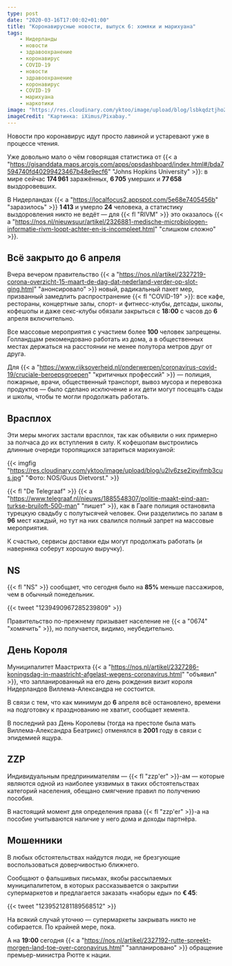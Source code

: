 ```yaml
---
type: post
date: "2020-03-16T17:00:02+01:00"
title: "Коронавирусные новости, выпуск 6: хомяки и марихуана"
tags:
    - Нидерланды
    - новости
    - здравоохранение
    - коронавирус
    - COVID-19
    - новости
    - здравоохранение
    - коронавирус
    - COVID-19
    - марихуана
    - наркотики
image: "https://res.cloudinary.com/yktoo/image/upload/blog/lsbkqdztjho2ufdttm19.jpg"
imageCredit: "Картинка: iXimus/Pixabay."
---
```


Новости про коронавирус идут просто лавиной и устаревают уже в процессе чтения.

Уже довольно мало о чём говорящая статистика от {{< a "https://gisanddata.maps.arcgis.com/apps/opsdashboard/index.html#/bda7594740fd40299423467b48e9ecf6" "Johns Hopkins University" >}}: в мире сейчас **174 961** заражённых, **6 705** умерших и **77 658** выздоровевших.

В Нидерландах {{< a "https://localfocus2.appspot.com/5e68e7405456b" "заразилось" >}} **1 413** и умерло **24** человека, а статистику выздоровления никто не ведёт — для {{< fl "RIVM" >}} это оказалось {{< a "https://nos.nl/nieuwsuur/artikel/2326881-medische-microbiologen-informatie-rivm-loopt-achter-en-is-incompleet.html" "слишком сложно" >}}.

<!--more-->

## Всё закрыто до 6 апреля

Вчера вечером правительство {{< a "https://nos.nl/artikel/2327219-corona-overzicht-15-maart-de-dag-dat-nederland-verder-op-slot-ging.html" "анонсировало" >}} новый, радикальный пакет мер, призванный замедлить распространение {{< fl "COVID-19" >}}: все кафе, рестораны, концертные залы, спорт- и фитнесс-клубы, детсады, школы, кофешопы и даже секс-клубы обязали закрыться c **18:00** с часов до **6** апреля включительно.

Все массовые мероприятия с участием более **100** человек запрещены. Голландцам рекомендовано работать из дома, а в общественных местах держаться на расстоянии не менее полутора метров друг от друга.

Для {{< a "https://www.rijksoverheid.nl/onderwerpen/coronavirus-covid-19/cruciale-beroepsgroepen" "критичных профессий" >}} — полиция, пожарные, врачи, общественный транспорт, вывоз мусора и перевозка продуктов — было сделано исключение и их дети могут посещать сады и школы, чтобы те могли продолжать работать.

## Врасплох

Эти меры многих застали врасплох, так как объявили о них примерно за полчаса до их вступления в силу. К кофешопам выстроились длинные очереди торопящихся затариться марихуаной:

{{< imgfig "https://res.cloudinary.com/yktoo/image/upload/blog/u2lv6zse2ipyifmb3cus.jpg" "Фото: NOS/Guus Dietvorst." >}}

{{< fl "De Telegraaf" >}} {{< a "https://www.telegraaf.nl/nieuws/1885548307/politie-maakt-eind-aan-turkse-bruiloft-500-man" "пишет" >}}, как в Гааге полиция остановила турецкую свадьбу с полутысячей человек. Они разделились по залам в **96** мест каждый, но тут на них свалился полный запрет на массовые мероприятия.

К счастью, сервисы доставки еды могут продолжать работать (и наверняка соберут хорошую выручку).

## NS

{{< fl "NS" >}} сообщает, что сегодня было на **85%** меньше пассажиров, чем в обычный понедельник.

{{< tweet "1239490967285239809" >}}

Правительство по-прежнему призывает население не {{< a "0674" "хомячить" >}}, но получается, видимо, неубедительно.

## День Короля

Муниципалитет Маастрихта {{< a "https://nos.nl/artikel/2327286-koningsdag-in-maastricht-afgelast-wegens-coronavirus.html" "объявил" >}}, что запланированный на его день рождения визит короля Нидерландов Виллема-Александра не состоится.

В связи с тем, что как минимум до **6** апреля всё остановлено, времени на подготовку к празднованию не хватит, сообщает хемента.

В последний раз День Королевы (тогда на престоле была мать Виллема-Александра Беатрикс) отменялся в **2001** году в связи с эпидемией ящура.

## ZZP

Индивидуальным предпринимателям — {{< fl "zzp'er" >}}-ам — которые являются одной из наиболее уязвимых в таких обстоятельствах категорий населения, обещано смягчение правил по получению пособия.

В настоящий момент для определения права {{< fl "zzp'er" >}}-а на пособие учитываются наличие у него дома и доходы партнёра.

## Мошенники

В любых обстоятельствах найдутся люди, не брезгующие воспользоваться доверчивостью ближнего.

Сообщают о фальшивых письмах, якобы рассылаемых муниципалитетом, в которых рассказывается о закрытии супермаркетов и предлагается заказать «наборы еды» по **€ 45**:

{{< tweet "1239521281189568512" >}}

На всякий случай уточню — супермаркеты закрывать никто не собирается. По крайней мере, пока.

А на **19:00** сегодня {{< a "https://nos.nl/artikel/2327192-rutte-spreekt-morgen-land-toe-over-coronavirus.html" "запланировано" >}} обращение премьер-министра Рютте к нации.